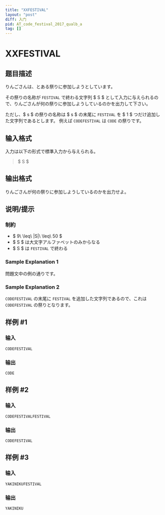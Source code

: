 ```yaml
---
title: "XXFESTIVAL"
layout: "post"
diff: 入门
pid: AT_code_festival_2017_qualb_a
tag: []
---
```


# XXFESTIVAL

## 题目描述

[problemUrl]: https://atcoder.jp/contests/code-festival-2017-qualb/tasks/code_festival_2017_qualb_a

りんごさんは、とある祭りに参加しようとしています。

その祭りの名称が `FESTIVAL` で終わる文字列 $ S $ として入力に与えられるので、りんごさんが何の祭りに参加しようしているのかを出力して下さい。

ただし、$ s $ の祭りの名称は $ s $ の末尾に `FESTIVAL` を $ 1 $ つだけ追加した文字列であるとします。 例えば `CODEFESTIVAL` は `CODE` の祭りです。

## 输入格式

入力は以下の形式で標準入力から与えられる。

> $ S $

## 输出格式

りんごさんが何の祭りに参加しようしているのかを出力せよ。

## 说明/提示

### 制約

- $ 9\ \leq\ |S|\ \leq\ 50 $
- $ S $ は大文字アルファベットのみからなる
- $ S $ は `FESTIVAL` で終わる

### Sample Explanation 1

問題文中の例の通りです。

### Sample Explanation 2

`CODEFESTIVAL` の末尾に `FESTIVAL` を追加した文字列であるので、これは `CODEFESTIVAL` の祭りとなります。

## 样例 #1

### 输入

```
CODEFESTIVAL
```

### 输出

```
CODE
```

## 样例 #2

### 输入

```
CODEFESTIVALFESTIVAL
```

### 输出

```
CODEFESTIVAL
```

## 样例 #3

### 输入

```
YAKINIKUFESTIVAL
```

### 输出

```
YAKINIKU
```

